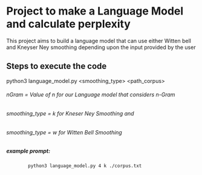 # Project to make a Language Model and calculate perplexity
This project aims to build a language model that can use either Witten bell and Kneyser Ney smoothing depending upon the input provided by the user


## Steps to execute the code
python3 language_model.py <nGram> <smoothing_type> <path_corpus>

###### nGram = Value of n for our Language model that considers n-Gram

###### smoothing_type = k for Kneser Ney Smoothing and
###### smoothing_type = w for Witten Bell Smoothing

##### example prompt: 
 			python3 language_model.py 4 k ./corpus.txt
